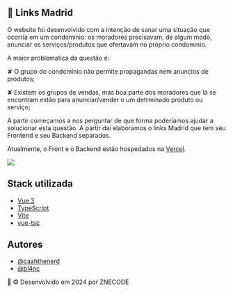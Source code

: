 
## 📌 Links Madrid

O website foi desenvolvido com a intenção de sanar uma situação que ocorria em um condomínio: os moradores precisavam, de algum modo, anunciar os serviços/produtos que ofertavam no próprio condominio.

A maior problematica da questão é:

✘ O grupo do condomínio não permite propagandas nem anuncios de produtos;

✘ Existem os grupos de vendas, mas boa parte dos moradores que lá se encontram estão para anunciar/vender o um detrminado produto ou serviço;

A partir começamos a nos perguntar de que forma poderíamos ajudar a solucionar esta questão. A partir daí elaboramos o links Madrid que tem seu Frontend e seu Backend separados.

Atualmente, o Front e o Backend estão hospedados na [Vercel](https://vercel.com/home).

<img src='https://links-madrid.vercel.app/assets/logosvg-BVaO6EFA.svg' align=center>


## Stack utilizada

- [Vue 3](https://vuejs.org/)
- [TypeScript](https://www.typescriptlang.org/)
- [Vite](https://vitejs.dev/)
- [vue-tsc](https://github.com/vuejs/language-tools/tree/master/packages/tsc)



## Autores

- [@caahthenerd](https://github.com/caahthenerd)
- [@bl4nc](https://github.com/bl4nc) 




🌟 © Desenvolvido em 2024 por ZNECODE
